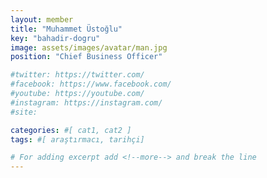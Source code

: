 ```yaml
---
layout: member
title: "Muhammet Üstoğlu"
key: "bahadir-dogru"
image: assets/images/avatar/man.jpg
position: "Chief Business Officer"

#twitter: https://twitter.com/
#facebook: https://www.facebook.com/
#youtube: https://youtube.com/
#instagram: https://instagram.com/
#site: 

categories: #[ cat1, cat2 ]
tags: #[ araştırmacı, tarihçi]

# For adding excerpt add <!--more--> and break the line
---
```


 
<!--more-->

